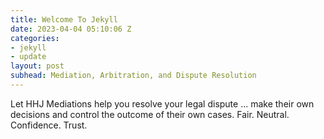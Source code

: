 ```yaml
---
title: Welcome To Jekyll
date: 2023-04-04 05:10:06 Z
categories:
- jekyll
- update
layout: post
subhead: Mediation, Arbitration, and Dispute Resolution
---
```


Let HHJ Mediations help you resolve your legal dispute ... make their own decisions and control the outcome of their own cases. Fair. Neutral. Confidence. Trust.